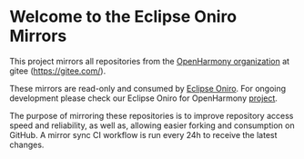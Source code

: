 # Welcome to the Eclipse Oniro Mirrors

This project mirrors all repositories from the [OpenHarmony
organization](https://gitee.com/openharmony) at gitee (https://gitee.com/).

These mirrors are read-only and consumed by [Eclipse Oniro](https://oniroproject.org/). For ongoing development please check our Eclipse Oniro for OpenHarmony [project](https://github.com/eclipse-oniro4openharmony).

The purpose of mirroring these repositories is to improve repository access
speed and reliability, as well as, allowing easier forking and consumption on
GitHub. A mirror sync CI workflow is run every 24h to receive the latest changes.
